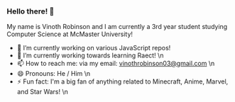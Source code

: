 ### Hello there! 👋

My name is Vinoth Robinson and I am currently a 3rd year student studying Computer Science at McMaster University!

- 🔭 I’m currently working on various JavaScript repos!
- 🌱 I’m currently working towards learning Raect! \n 
- 📫 How to reach me: via my email: vinothrobinson03@gmail.com \n 
- 😄 Pronouns: He / Him \n 
- ⚡ Fun fact: I'm a big fan of anything related to Minecraft, Anime, Marvel, and Star Wars! \n 

<!--
**vinothrobinson/vinothrobinson** is a ✨ _special_ ✨ repository because its `README.md` (this file) appears on your GitHub profile.

Here are some ideas to get you started:

- 🔭 I’m currently working on ...
- 🌱 I’m currently learning ...
- 👯 I’m looking to collaborate on ...
- 🤔 I’m looking for help with ...
- 💬 Ask me about ...
- 📫 How to reach me: ...
- 😄 Pronouns: ...
- ⚡ Fun fact: ...
-->
